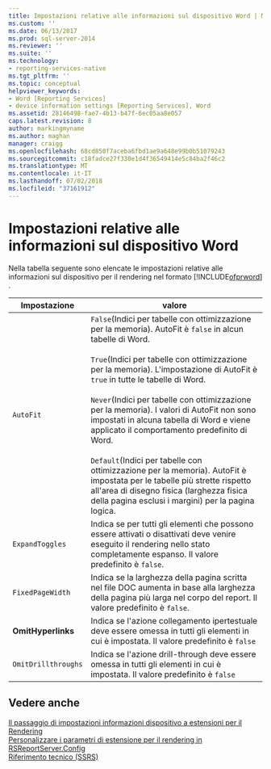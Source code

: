 ```yaml
---
title: Impostazioni relative alle informazioni sul dispositivo Word | Microsoft Docs
ms.custom: ''
ms.date: 06/13/2017
ms.prod: sql-server-2014
ms.reviewer: ''
ms.suite: ''
ms.technology:
- reporting-services-native
ms.tgt_pltfrm: ''
ms.topic: conceptual
helpviewer_keywords:
- Word [Reporting Services]
- device information settings [Reporting Services], Word
ms.assetid: 28146498-fae7-4b13-b47f-6ec05aa8e057
caps.latest.revision: 8
author: markingmyname
ms.author: maghan
manager: craigg
ms.openlocfilehash: 68cd850f7aceba6fbd1ae9a648e99b0b51079243
ms.sourcegitcommit: c18fadce27f330e1d4f36549414e5c84ba2f46c2
ms.translationtype: MT
ms.contentlocale: it-IT
ms.lasthandoff: 07/02/2018
ms.locfileid: "37161912"
---
```

# <a name="word-device-information-settings"></a>Impostazioni relative alle informazioni sul dispositivo Word
  Nella tabella seguente sono elencate le impostazioni relative alle informazioni sul dispositivo per il rendering nel formato [!INCLUDE[ofprword](../includes/ofprword-md.md)] .  
  
|Impostazione|valore|  
|-------------|-----------|  
|`AutoFit`|`False`(Indici per tabelle con ottimizzazione per la memoria). AutoFit è `false` in alcun tabelle di Word.<br /><br /> `True`(Indici per tabelle con ottimizzazione per la memoria). L'impostazione di AutoFit è `true` in tutte le tabelle di Word.<br /><br /> `Never`(Indici per tabelle con ottimizzazione per la memoria). I valori di AutoFit non sono impostati in alcuna tabella di Word e viene applicato il comportamento predefinito di Word.<br /><br /> `Default`(Indici per tabelle con ottimizzazione per la memoria). AutoFit è impostata per le tabelle più strette rispetto all'area di disegno fisica (larghezza fisica della pagina esclusi i margini) per la pagina logica.|  
|`ExpandToggles`|Indica se per tutti gli elementi che possono essere attivati o disattivati deve venire eseguito il rendering nello stato completamente espanso. Il valore predefinito è `false`.|  
|`FixedPageWidth`|Indica se la larghezza della pagina scritta nel file DOC aumenta in base alla larghezza della pagina più larga nel corpo del report. Il valore predefinito è `false`.|  
|**OmitHyperlinks**|Indica se l'azione collegamento ipertestuale deve essere omessa in tutti gli elementi in cui è impostata. Il valore predefinito è `false`|  
|`OmitDrillthroughs`|Indica se l'azione drill-through deve essere omessa in tutti gli elementi in cui è impostata. Il valore predefinito è `false`|  
  
## <a name="see-also"></a>Vedere anche  
 [Il passaggio di impostazioni informazioni dispositivo a estensioni per il Rendering](report-server-web-service/net-framework/passing-device-information-settings-to-rendering-extensions.md)   
 [Personalizzare i parametri di estensione per il rendering in RSReportServer.Config](customize-rendering-extension-parameters-in-rsreportserver-config.md)   
 [Riferimento tecnico &#40;SSRS&#41;](../../2014/reporting-services/technical-reference-ssrs.md)  
  
  

